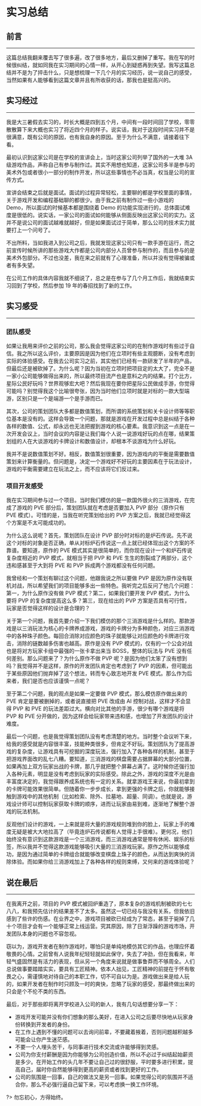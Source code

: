 # 实习总结

## 前言

---

这篇总结我翻来覆去写了很多遍，改了很多地方，最后又删掉了重写。我在写的时候很纠结，就如同我在实习期间的心情一样，从开心到疑惑再到失望。我写这篇总结并不是为了抨击什么，只是想梳理一下几个月的实习经历，说一说自己的感受，当然如果有人能够看到这篇文章并且有所收获的话，那我也是挺高兴的。

## 实习经过

---

我是大三暑假去实习的，时长大概是四到五个月，中间有一段时间回了学校，零零散散算下来大概也实习了将近四个月的样子。说实话，我对于这段时间实习并不是很满意，既有公司的原因，也有我自身的原因。至于为什么不满意，请接着往下看。

最初认识到这家公司是在学校的宣讲会上，当时这家公司列举了国外的一大堆 3A 级游戏作品，声称自己有参与制作过。其实不用想也知道，这家公司多半是参与的美术外包或者很小一部分的制作开发，所以这些事情也不必当真，权当是公司的宣传方式。

宣讲会结束之后就是面试。面试的过程异常轻松，主要聊的都是学校里面的事情，关于游戏开发和编程基础聊的都很少。由于我之前有制作过一些小游戏的 Demo，所以面试的时候基本都是围绕着 Demo 的功能实现进行的，总体面试难度是很低的。说实话，一家公司的面试如何能够从侧面反映出这家公司的实力。这并不是说公司的面试越难就越好，但是如果面试过于简单，那么公司的技术实力就要打上一个问号了。

不出所料，当如我进入到公司之后，我就发现这家公司只有一款手游在运行，而之前宣传时候所讲的那些游戏大作都是公司内部分人员曾参与制作的，而且参与的是美术外包部分。不过也没差，我在来之前就有了心理准备，所以并没有觉得被骗或者有多失望。

在公司工作的具体内容我就不细说了，总之是在参与了几个月工作后，我就结束实习回到了学校，然后参加 19 年的春招找到了新的工作。

## 实习感受

---

### 团队感受

如果让我用来评价之前的公司，那么我会觉得这家公司的在制作游戏时有些过于自信。我之所以这么评价，主要原因是因为他们在立项时有些主观臆断，没有考虑到实际的体验感受。在我去公司实习之前，其实他们已经有一款研发了半年的产品，但最后还是被砍掉了。为什么呢？因为当初在立项时把项目定的太大了，完全不是一家小公司能够做得出来的，所以最终项目流产也是意料之内的结果。打个比方，星际公民好玩吗？世界观够宏大吧？然后我现在要你把星际公民做成手游，你觉得可能吗？别觉得我这个比喻很夸张，因为当时他们立项时就是对标的一款大型端游，区别只是一个是端游一个是手游而已。

其次，公司的策划团队大多都是数值策划，而所谓的系统策划和关卡设计师等等职位基本是没有的。这样会导致一个问题，那就是游戏在开发过程中总是纠结于各种各样的数值、公式，却永远也无法把握到游戏的核心要素。我意识到这一点是在一次开发会议上，当时会议的内容是让我们每个人说一说游戏好玩的点在哪，结果策划组的人在大谈游戏的卡牌设计和数值设计，却根本不谈游戏为什么好玩。

我并不是说数值策划不好。相反，数值策划很重要，因为游戏内的平衡是需要数值策划来计算衡量的。但问题是，决定一个游戏好不好玩的主要因素在于玩法设计，游戏的平衡需要建立在玩法之上，而不应该将它们反过来。

### 项目开发感受

我在实习期间参与过一个项目。当时我们模仿的是一款国外很火的三消游戏，在完成了游戏的 PVE 部分后，策划团队就在考虑是否要加入 PVP 部分（原作只有 PVE 模式）。可惜的是，当我在听完策划给出的 PVP 方案之后，我就已经觉得这个方案是不太可能成功的。

为什么这么说呢？首先，策划团队在设计 PVP 部分时对标的是炉石传说。先不说这个对标的对象是否正确，单从对标炉石传说这一点上就已经体现出这个方案的不靠谱。要知道，原作的 PVE 模式其实是很简单的，而你现在设计一个和炉石传说复杂度相近的 PVP 模式，就相当于把 PVP 和 PVE 生生的割裂成了两部分，这个违和感甚至于大到将 PVE 和 PVP 拆成两个游戏都没有任何问题。

我曾经和一个策划有聊过这个问题，他跟我说之所以要做 PVP 是因为原作没有联机对战，所以希望我们的项目能够多出一些特色。我听完之后反问了他几个问题：第一，为什么原作没有做 PVP 模式？第二，如果我们要开发 PVP 模式，为什么要将 PVP 的复杂度提高这么多？第三，现在给出的 PVP 方案是否具有可行性，玩家是否觉得这样的设计是合理的？

关于第一个问题，我首先要介绍一下我们模仿的那个三消游戏是什么样的。那款游戏是以三消玩法为核心的卡牌养成游戏，游戏的卡牌分为多种颜色，对应三消游戏中的各种珠子颜色。每回合消除对应颜色的珠子就能够让对应颜色的卡牌进行攻击，消除的链数越多伤害也越高。原作是没有 PVP 模式的，仅有的一个公会对战也是将对方玩家卡组中最强的一张卡拿出来当 BOSS，整体的玩法与 PVE 没有任何差别。那么问题来了？为什么原作不做 PVP 呢？是因为他们太笨了没有想到吗？我觉得并不是这样，原作的开发团队肯定也考虑到了 PVP 的因素，但可能出于某些原因他们抛弃掉了这个想法，转而专心致志地开发 PVE 模式。那么作为后来者，我们是否也应该谨慎一点呢？

至于第二个问题，我的观点是如果一定要做 PVP 模式，那么模仿原作做出来的 PVE 肯定是要被删掉的，或者说直接把 PVE 改成由 AI 控制对战，这样才不会显得 PVP 和 PVE 的玩法差距过大。横向对比其他的手游，很少有哪个游戏是将 PVP 和 PVE 分开做的，因为这样会给玩家带来违和感，也增加了开发团队的设计难度。

最后一个问题，也是我觉得策划团队没有考虑清楚的地方。当时整个会议听下来，给我的感受就是内容很丰富，技能种类很多，但肯定不好玩。策划团队为了提高游戏的复杂度，让游戏具有可挖掘的深度玩法，强行加入了各种各样的机制，甚至于把游戏界面改的乱七八糟。要知道，三消游戏的棋盘需要占据屏幕的大部分位置，如果再加上双方玩家出战的卡牌，那几乎就把整个屏幕占满了。这时候你还强行加入各种元素，明显是没有考虑到玩家的实际感受。除此之外，游戏的深度不光是由丰富度决定的，我觉得跟养成系统也有一定的关系。就拿游戏王来说，你最初拿到的卡牌可能效果很简单。但随着你一步步成长，拿到更强的卡牌之后，你就能够接触到游戏中的其他机制（比如检索、除外、拉墓地、超量、同调）。也就是说，游戏设计师可以控制玩家获取卡牌的顺序，进而让玩家由易到难，逐渐地了解整个游戏的玩法机制。

反观他们设计的游戏，一上来就是将大量的游戏规则堆到你的脸上，玩家上手的难度无疑是被大大地拉高了（毕竟连炉石传说都有人觉得上手很难）。更何况，他们始终没有意识到这款游戏是一个三消游戏，而三消游戏通常是带有休闲、娱乐的标签，所以我并不觉得这款游戏能够吸引大量的三消游戏玩家。原作之所以能够成功，是因为通过简单的卡牌组合就能够改变棋盘上珠子的颜色，从而达到爽快的消除体验。而如果你给三消游戏加上了各种各样的规则束缚，又何来的游戏体验呢？

## 说在最后

---

在我离开之前，项目的 PVP 模式被回炉重造了，原本复杂的游戏机制被砍的七七八八，和我预先估计的结果差不了太多。虽然这一切已经与我没有关系，但我依旧感到了些许的伤感。在业界之中，游戏项目被砍已经成为了常态，甚至于毙掉了几十个项目才会有一个能够正常上线运营。究其原因，除了日渐浮躁的游戏市场，开发团队本身的问题也不容忽视。

窃以为，游戏开发者在制作游戏时，哪怕只是单纯地模仿其它的作品，也理应怀着敬畏的心情。之前曾有人说我年纪轻轻就如此保守，失去了冲劲，但在我看来，年轻气盛固然是有活力的表现，但从另一个角度来说就是做事鲁莽而不够周全。人们总说做事要踏踏实实，要具有工匠精神。依本人拙见，工匠精神的前提在于怀有敬畏之心，需谨慎地对待自己的本职工作，切不可自以为是。游戏做出来是给人玩的，如果开发者在制作时只顾及一时的爽快，忽略了玩家的感受，那最终做出来的只会是个不伦不类的东西。

最后，对于那些即将离开学校进入公司的新人，我有几句话想要分享一下：

* 游戏开发可能并没有你们想象的那么美好，在进入公司之后要尽快地从玩家身份转换到开发者的身份。
* 在工作上遇到不懂的问题可以去询问前辈，不要藏着掖着，否则问题越积越多可能会让你产生迷茫感。
* 不要一个人埋头苦干，与同事进行技术交流或许能够得到灵感。
* 公司为你支付薪酬是因为你能够为公司创造价值，所以不必过于纠结起始薪资是多少。在开始工作的头几年不要让自己过的很舒服，平时要多进行积累，提高自己，届时你自然能够得到更高的薪资或者找到更好的工作。
* 公司的氛围是一回事，自己的做法又是另一回事。如果觉得公司的氛围并不适合你，那么不必强行逼自己留下来，可以考虑换一换工作环境。

?> 勿忘初心，方得始终。